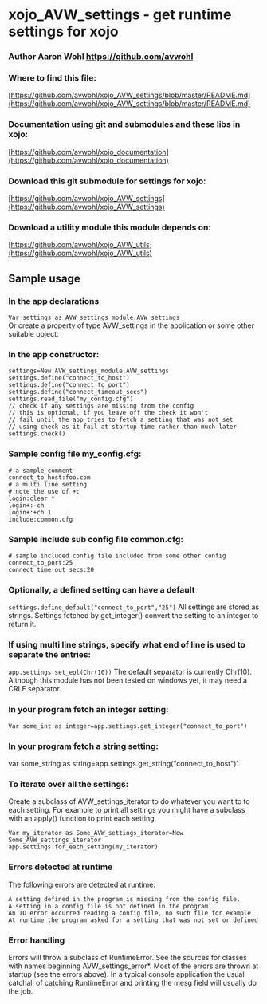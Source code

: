 # xojo_AVW_settings - get runtime settings for xojo

### Author Aaron Wohl https://github.com/avwohl

### Where to find this file:
[https://github.com/avwohl/xojo_AVW_settings/blob/master/README.md](https://github.com/avwohl/xojo_AVW_settings/blob/master/README.md)

### Documentation using git and submodules and these libs in xojo:
[https://github.com/avwohl/xojo_documentation](https://github.com/avwohl/xojo_documentation)

### Download this git submodule for settings for xojo:
[https://github.com/avwohl/xojo_AVW_settings](https://github.com/avwohl/xojo_AVW_settings)

### Download a utility module this module depends on:
[https://github.com/avwohl/xojo_AVW_utils](https://github.com/avwohl/xojo_AVW_utils)

## Sample usage
### In the app declarations
`Var settings as AVW_settings_module.AVW_settings`\
Or create a property of type AVW_settings in the application or some other suitable object.

### In the app constructor:
```
settings=New AVW_settings_module.AVW_settings
settings.define("connect_to_host")
settings.define("connect_to_port")
settings.define("connect_timeout_secs")
settings.read_file("my_config.cfg")
// check if any settings are missing from the config
// this is optional, if you leave off the check it won't
// fail until the app tries to fetch a setting that was not set
// using check as it fail at startup time rather than much later
settings.check()
```

### Sample config file my_config.cfg:
```
# a sample comment
connect_to_host:foo.com
# a multi line setting
# note the use of +:
login:clear *
login+:-ch
login+:+ch 1
include:common.cfg
```

### Sample include sub config file common.cfg:
```
# sample included config file included from some other config
connect_to_port:25
connect_time_out_secs:20
```

### Optionally, a defined setting can have a default
`settings.define_default("connect_to_port","25")`
All settings are stored as strings.  Settings fetched by get_integer() convert the setting to an integer to return it.

### If using multi line strings, specify what end of line is used to separate the entries:
`app.settings.set_eol(Chr(10))`
The default separator is currently Chr(10).  Although this module has not been tested on windows yet, it may need a CRLF separator.

### In your program fetch an integer setting:
`Var some_int as integer=app.settings.get_integer("connect_to_port")`

### In your program fetch a string setting:
var some_string as string=app.settings.get_string("connect_to_host")`

### To iterate over all the settings:
Create a subclass of AVW_settings_iterator to do whatever you want to to each setting.  For example to print all settings you might have a subclass with an apply() function to print each setting.
```
Var my_iterator as Some_AVW_settings_iterator=New Some_AVW_settings_iterator
app.settings.for_each_setting(my_iterator)
```

### Errors detected at runtime
The following errors are detected at runtime:
```
A setting defined in the program is missing from the config file.
A setting in a config file is not defined in the program
An IO error occurred reading a config file, no such file for example
At runtime the program asked for a setting that was not set or defined
```

### Error handling
Errors will throw a subclass of RuntimeError. See the sources for classes with names beginning AVW_settings_error*.  Most of the errors are thrown at startup (see the errors above). In a typical console application the usual catchall of catching RuntimeError and printing the mesg field will usually do the job.

